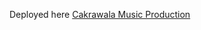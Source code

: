 Deployed here <a href="https://www.https://cakrawalamusic.com/" target="_blank">Cakrawala Music Production</a>
